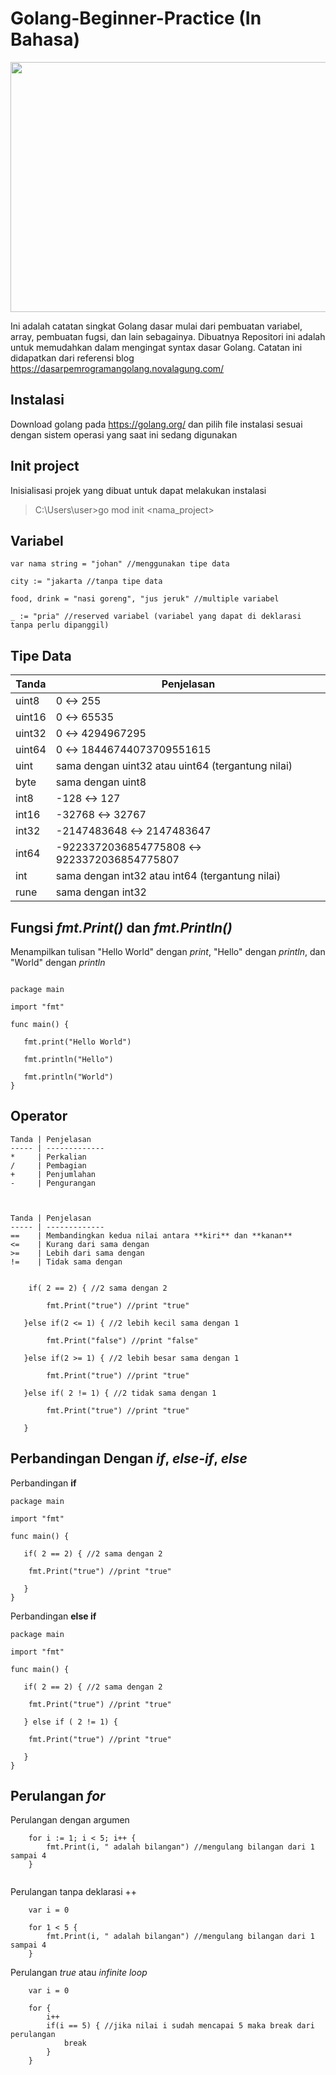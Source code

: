 # Golang-Beginner-Practice (In Bahasa)

<img src="https://user-images.githubusercontent.com/33995016/103326949-6f738400-4a07-11eb-9dd2-d39075489763.png" width="600" height="400">

Ini adalah catatan singkat Golang dasar mulai dari pembuatan variabel, array, pembuatan fugsi, dan lain sebagainya.
Dibuatnya Repositori ini adalah untuk memudahkan dalam mengingat syntax dasar Golang. Catatan ini didapatkan dari referensi blog https://dasarpemrogramangolang.novalagung.com/

## Instalasi
Download golang pada https://golang.org/ dan pilih file instalasi sesuai dengan sistem operasi yang saat ini sedang digunakan

## Init project
Inisialisasi projek yang dibuat untuk dapat melakukan instalasi
> C:\Users\user>go mod init <nama_project> 

## Variabel

```
var nama string = "johan" //menggunakan tipe data

city := "jakarta //tanpa tipe data
    
food, drink = "nasi goreng", "jus jeruk" //multiple variabel

_ := "pria" //reserved variabel (variabel yang dapat di deklarasi tanpa perlu dipanggil)
```

## Tipe Data

Tanda        | Penjelasan
------------ | -------------
uint8        | 0 ↔ 255
uint16       | 0 ↔ 65535
uint32       | 0 ↔ 4294967295
uint64       | 0 ↔ 18446744073709551615
uint         | sama dengan uint32 atau uint64 (tergantung nilai)
byte         | sama dengan uint8
int8         | -128 ↔ 127
int16        | -32768 ↔ 32767
int32        | -2147483648 ↔ 2147483647
int64        | -9223372036854775808 ↔ 9223372036854775807
int          | sama dengan int32 atau int64 (tergantung nilai)
rune         | sama dengan int32

## Fungsi *fmt.Print()* dan *fmt.Println()*

Menampilkan tulisan "Hello World" dengan *print*, "Hello" dengan *println*, dan "World" dengan *println*

```

package main

import "fmt"

func main() {

   fmt.print("Hello World")
   
   fmt.println("Hello")
   
   fmt.println("World")
}

```

## Operator

```
Tanda | Penjelasan
----- | -------------
*     | Perkalian
/     | Pembagian
+     | Penjumlahan
-     | Pengurangan



Tanda | Penjelasan
----- | -------------
==    | Membandingkan kedua nilai antara **kiri** dan **kanan**
<=    | Kurang dari sama dengan
>=    | Lebih dari sama dengan
!=    | Tidak sama dengan


    if( 2 == 2) { //2 sama dengan 2
    
        fmt.Print("true") //print "true"
   
   }else if(2 <= 1) { //2 lebih kecil sama dengan 1
    
        fmt.Print("false") //print "false"
   
   }else if(2 >= 1) { //2 lebih besar sama dengan 1
    
        fmt.Print("true") //print "true"
   
   }else if( 2 != 1) { //2 tidak sama dengan 1
    
        fmt.Print("true") //print "true"
   
   }

```

## Perbandingan Dengan *if*, *else-if*, *else*

Perbandingan **if**

```
package main

import "fmt"

func main() {

   if( 2 == 2) { //2 sama dengan 2
    
    fmt.Print("true") //print "true"
   
   }
}

```

Perbandingan **else if**
```
package main

import "fmt"

func main() {

   if( 2 == 2) { //2 sama dengan 2
    
    fmt.Print("true") //print "true"
   
   } else if ( 2 != 1) {
   
    fmt.Print("true") //print "true"
   
   }
}

```

## Perulangan *for*

Perulangan dengan argumen

```
    for i := 1; i < 5; i++ {
        fmt.Print(i, " adalah bilangan") //mengulang bilangan dari 1 sampai 4
    }
   
```

Perulangan tanpa deklarasi ++
```
    var i = 0

    for 1 < 5 {
        fmt.Print(i, " adalah bilangan") //mengulang bilangan dari 1 sampai 4
    }
```

Perulangan *true* atau *infinite loop*
```
    var i = 0

    for {
        i++
        if(i == 5) { //jika nilai i sudah mencapai 5 maka break dari perulangan
            break
        }
    }
```



